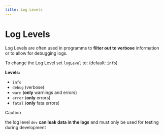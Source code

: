 ```yaml
---
title: Log Levels
---
```


# Log Levels

Log Levels are often used in programms to **filter out to verbose** information or to allow for debugging logs.

To change the Log Level set `logLevel` to: (default: `info`)

**Levels:**

- `info`
- `debug` (verbose)
- `warn` (**only** warnings and errors)
- `error` (**only** errors)
- `fatal` (**only** fata errors)

> [!CAUTION]
> the log level `dev` **can leak data in the logs**
> and must only be used for testing during development
